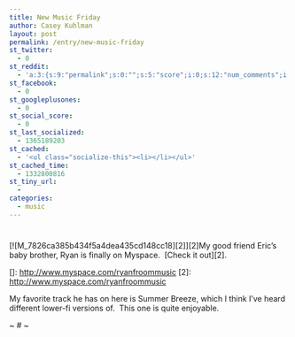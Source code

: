```yaml
---
title: New Music Friday
author: Casey Kuhlman
layout: post
permalink: /entry/new-music-friday
st_twitter:
  - 0
st_reddit:
  - 'a:3:{s:9:"permalink";s:0:"";s:5:"score";i:0;s:12:"num_comments";i:0;}'
st_facebook:
  - 0
st_googleplusones:
  - 0
st_social_score:
  - 0
st_last_socialized:
  - 1365189203
st_cached:
  - '<ul class="socialize-this"><li></li></ul>'
st_cached_time:
  - 1332800816
st_tiny_url:
  - 
categories:
  - music
---
```

# 

[![M_7826ca385b434f5a4dea435cd148cc18][2]][2]My good friend Eric’s baby brother, Ryan is finally on Myspace.  [Check it out][2].  

 []: http://www.myspace.com/ryanfroommusic
 [2]: http://www.myspace.com/ryanfroommusic

My favorite track he has on here is Summer Breeze, which I think I’ve heard different lower-fi versions of.  This one is quite enjoyable.  

~ # ~